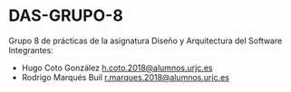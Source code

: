 # DAS-GRUPO-8
Grupo 8 de prácticas de la asignatura Diseño y Arquitectura del Software
Integrantes:
  - Hugo Coto González h.coto.2018@alumnos.urjc.es
  - Rodrigo Marqués Buil r.marques.2018@alumnos.urjc.es
